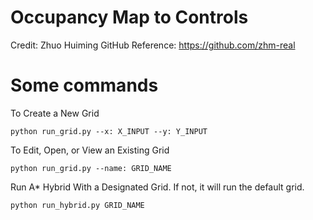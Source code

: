 # Occupancy Map to Controls
Credit: Zhuo Huiming
GitHub Reference: https://github.com/zhm-real

# Some commands
To Create a New Grid
```
python run_grid.py --x: X_INPUT --y: Y_INPUT
```

To Edit, Open, or View an Existing Grid
```
python run_grid.py --name: GRID_NAME
```

Run A* Hybrid With a Designated Grid. If not, it will run the default grid.
```
python run_hybrid.py GRID_NAME
```